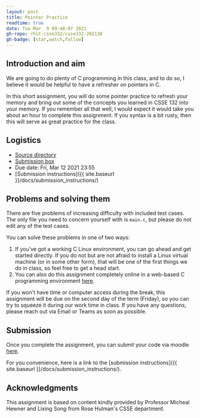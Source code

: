 ```yaml
---
layout: post
title: Pointer Practice
readtime: true
date: Tue Mar  9 09:48:07 2021
gh-repo: rhit-csse332/csse332-202130
gh-badge: [star,watch,follow]
---
```


## Introduction and aim
We are going to do plenty of C programming in this class, and to do so, I believe it would be
helpful to have a refresher on pointers in C. 

In this short assignment, you will do some pointer practice to refresh your memory and bring out
some of the concepts you learned in CSSE 132 into your memory. If you remember all that well, I
would expect  it would take you about an hour to complete this assignment. If you syntax is a bit
rusty, then this will serve as great practice for the class. 

## Logistics
* [Source directory](https://github.com/rhit-csse332/csse332-202130/tree/main/homeworks/00_pointer_practice)
* [Submission box](https://moodle.rose-hulman.edu/mod/assign/view.php?id=2708040&forceview=1)
* Due date: Fri, Mar 12 2021 23:55
* [Submission instructions]({{ site.baseurl }}/docs/submission_instructions/)


## Problems and solving them
There are five problems of increasing difficulty with included test cases. The only file you need
to concern yourself with is `main.c`, but please do not edit any of the test cases. 

You can solve these problems in one of two ways:
1. If you've got a working C Linux environment, you can go ahead and get started directly. If you do
   not but are not afraid to install a Linux virtual machine (or in some other form), that will be
   one of the first things we do in class, so feel free to get a head start. 
2. You can also do this assignment completely online in a web-based C programming environment
   [here](https://repl.it/@RHITcsse/OSPointerPractice).

If you won't have time or computer access during the break, this assignment will be due on the
second day of the term (Friday), so you can try to squeeze it during our work time in class. If you
have any questions, please reach out via Email or Teams as soon as possible. 

## Submission
Once you complete the assignment, you can submit your code via moodle
[here](https://moodle.rose-hulman.edu/mod/assign/view.php?id=2708040&forceview=1).

For you convenience, here is a link to the [submission instructions]({{ site.baseurl
}}/docs/submission_instructions/).

## Acknowledgments
This assignment is based on content kindly provided by Professor Micheal Hewner and Lixing Song from
Rose Hulman's CSSE department.
